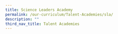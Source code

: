 ```yaml
---
title: Science Leaders Academy
permalink: /our-curriculum/Talent-Academies/sla/
description: ""
third_nav_title: Talent Academies
---
```


